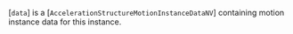 [`data`] is a [`AccelerationStructureMotionInstanceDataNV`]
containing motion instance data for this instance.
